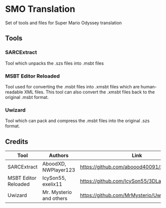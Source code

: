 # SMO Translation
Set of tools and files for Super Mario Odyssey translation

## Tools
### SARCExtract
Tool which unpacks the .szs files into .msbt files
### MSBT Editor Reloaded
Tool used for converting the .msbt files into .xmsbt files which are human-readable XML files. This tool can also convert the .xmsbt files back to the original .msbt format.
### Uwizard
Tool which can pack and compress the .msbt files into the original .szs format.

## Credits
|Tool|Authors|Link|
|--|--|--|
SARCExtract|AboodXD, NWPlayer123|https://github.com/aboood40091/SARCExtract|
|MSBT Editor Reloaded|IcySon55, exelix11|https://github.com/IcySon55/3DLandMSBTeditor|
|Uwizard|Mr. Mysterio and others|https://github.com/MrMysterio/Uwizard